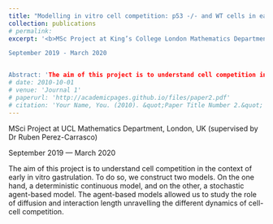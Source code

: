 ```yaml
---
title: "Modelling in vitro cell competition: p53 -/- and WT cells in early gastrulation"
collection: publications
# permalink: 
excerpt: '<b>MSc Project at King’s College London Mathematics Department, London, UK (supervised by Dr Gabriele Sicuro)</b><br>

September 2019 - March 2020


Abstract: 'The aim of this project is to understand cell competition in the context of early in vitro gastrulation. To do so, we construct two models. On the one hand, a deterministic continuous model, and on the other, a stochastic agent-based model. The agent-based models allowed us to study the role of diffusion and interaction length unravelling the different dynamics of cell-cell competition.'
# date: 2010-10-01
# venue: 'Journal 1'
# paperurl: 'http://academicpages.github.io/files/paper2.pdf'
# citation: 'Your Name, You. (2010). &quot;Paper Title Number 2.&quot; <i>Journal 1</i>. 1(2).'
---
```


MSci Project at UCL Mathematics Department, London, UK (supervised by Dr Ruben Perez-Carrasco)

September 2019 — March 2020


The aim of this project is to understand cell competition in the context of early in vitro gastrulation. To do so, we construct two models. On the one hand, a deterministic continuous model, and on the other, a stochastic agent-based model. The agent-based models allowed us to study the role of diffusion and interaction length unravelling the different dynamics of cell-cell competition.


<!-- [Download paper here](http://academicpages.github.io/files/paper2.pdf) -->

<!-- Recommended citation: Your Name, You. (2010). "Paper Title Number 2." <i>Journal 1</i>. 1(2). -->
